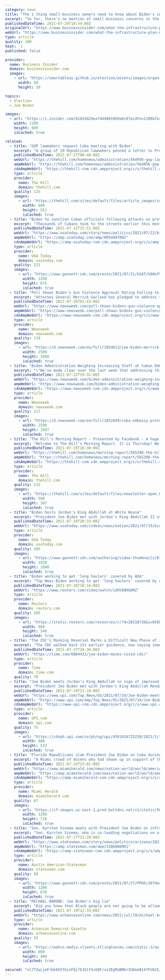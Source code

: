 ```yaml
---
category: news
title: "The 1 thing small-business owners need to know about Biden's infrastructure plan"
excerpt: "So far, there's no mention of small-business concerns in the $550 billion bipartisan deal, despite Biden's original plan."
publishedDateTime: 2021-07-29T18:54:00Z
originalUrl: "https://www.businessinsider.com/what-the-infrastructure-plan-means-for-business-owners-2021-7"
webUrl: "https://www.businessinsider.com/what-the-infrastructure-plan-means-for-business-owners-2021-7"
type: article
quality: 100
heat: -1
published: false

provider:
  name: Business Insider
  domain: businessinsider.com
  images:
    - url: "https://smartableai.github.io/election/assets/images/organizations/businessinsider.com-50x50.jpg"
      width: 50
      height: 50

topics:
  - Election
  - Joe Biden

images:
  - url: "https://i.insider.com/6102d424ea74d40019b9a8c0?width=1200&format=jpeg"
    width: 1200
    height: 600
    isCached: true

related:
  - title: "GOP lawmakers request Cuba meeting with Biden"
    excerpt: "A group of 19 Republican lawmakers penned a letter to President Biden on Monday requesting a meeting to discuss the ongoing situation in Cuba, which has escalated in recent weeks following protests ag"
    publishedDateTime: 2021-07-27T00:48:00Z
    webUrl: "https://thehill.com/homenews/administration/564956-gop-lawmakers-request-cuba-meeting-with-biden"
    ampWebUrl: "https://thehill.com/homenews/administration/564956-gop-lawmakers-request-cuba-meeting-with-biden?amp"
    cdnAmpWebUrl: "https://thehill-com.cdn.ampproject.org/c/s/thehill.com/homenews/administration/564956-gop-lawmakers-request-cuba-meeting-with-biden?amp"
    type: article
    provider:
      name: The Hill
      domain: thehill.com
    quality: 125
    images:
      - url: "https://thehill.com/sites/default/files/article_images/cuba-protest_miami_071121getty_cuba.jpg"
        width: 980
        height: 551
        isCached: true
  - title: "Biden to sanction Cuban officials following attacks on protesters, reports say"
    excerpt: "Thousands of Cubans took to the streets earlier this month to protest food and medicine shortages, power outages and spiraling prices."
    publishedDateTime: 2021-07-22T15:51:00Z
    webUrl: "https://www.usatoday.com/story/news/politics/2021/07/22/biden-sanction-cuban-officials-following-attacks-protesters/8054487002/?scrolla=5eb6d68b7fedc32c19ef33b4"
    ampWebUrl: "https://amp.usatoday.com/amp/8054487002"
    cdnAmpWebUrl: "https://amp-usatoday-com.cdn.ampproject.org/c/s/amp.usatoday.com/amp/8054487002"
    type: article
    provider:
      name: USA Today
      domain: usatoday.com
    quality: 121
    images:
      - url: "https://www.gannett-cdn.com/presto/2021/07/21/USAT/b90af9e8-2d69-4fee-aa08-4c54ed75b125-American_Rescue_Plan.jpg?auto=webp&crop=5181,2915,x0,y0&format=pjpg&width=1200"
        width: 1200
        height: 675
        isCached: true
  - title: "Poll Shows Biden's Gun Violence Approval Rating Falling to 37% Amid Rise in Shootings"
    excerpt: "Attorney General Merrick Garland has pledged to address the surge in gun violence in Chicago, New York, Washington, Los Angeles and San Francisco."
    publishedDateTime: 2021-07-26T01:43:00Z
    webUrl: "https://www.newsweek.com/poll-shows-bidens-gun-violence-approval-rating-falling-37-amid-rise-shootings-1612928"
    ampWebUrl: "https://www.newsweek.com/poll-shows-bidens-gun-violence-approval-rating-falling-37-amid-rise-shootings-1612928?amp=1"
    cdnAmpWebUrl: "https://www-newsweek-com.cdn.ampproject.org/c/s/www.newsweek.com/poll-shows-bidens-gun-violence-approval-rating-falling-37-amid-rise-shootings-1612928?amp=1"
    type: article
    provider:
      name: Newsweek
      domain: newsweek.com
    quality: 118
    images:
      - url: "https://d.newsweek.com/en/full/1854613/joe-biden-merrick-garland-gun-violence-rise.jpg"
        width: 2500
        height: 1668
        isCached: true
  - title: "Biden Administration Weighing Increasing Staff at Cuban Embassy Following Mass Protests"
    excerpt: "\"We've made clear over the last week that addressing this moment was a priority for the administration and for President Biden,\" Press Secretary Jen Psaki said."
    publishedDateTime: 2021-07-22T19:31:00Z
    webUrl: "https://www.newsweek.com/biden-administration-weighing-increasing-staff-cuban-embassy-following-mass-protests-1612330"
    ampWebUrl: "https://www.newsweek.com/biden-administration-weighing-increasing-staff-cuban-embassy-following-mass-protests-1612330?amp=1"
    cdnAmpWebUrl: "https://www-newsweek-com.cdn.ampproject.org/c/s/www.newsweek.com/biden-administration-weighing-increasing-staff-cuban-embassy-following-mass-protests-1612330?amp=1"
    type: article
    provider:
      name: Newsweek
      domain: newsweek.com
    quality: 117
    images:
      - url: "https://d.newsweek.com/en/full/1852849/cuba-embassy-protestors.jpg"
        width: 2500
        height: 1667
        isCached: true
  - title: "The Hill's Morning Report - Presented by Facebook - A huge win for Biden, centrist senators"
    excerpt: "Welcome to The Hill’s Morning Report. It is Thursday! We get you up to speed on the most important developments in politics and policy, plus trends to watch. Alexis Simendinger and Al Weaver are the co-creators."
    publishedDateTime: 2021-07-29T10:30:00Z
    webUrl: "https://thehill.com/homenews/morning-report/565398-the-hills-morning-report"
    ampWebUrl: "https://thehill.com/homenews/morning-report/565398-the-hills-morning-report?amp"
    cdnAmpWebUrl: "https://thehill-com.cdn.ampproject.org/c/s/thehill.com/homenews/morning-report/565398-the-hills-morning-report?amp"
    type: article
    provider:
      name: The Hill
      domain: thehill.com
    quality: 115
    images:
      - url: "https://thehill.com/sites/default/files/newsletter-open_072921getty.jpg"
        width: 580
        height: 387
        isCached: true
  - title: "Biden hosts Jordan's King Abdullah at White House"
    excerpt: "President Joe Biden met with Jordan's King Abdullah II at the White House Monday, both expressing their nation's support and partnership after a turbulent four-year relationship under former President Donald Trump."
    publishedDateTime: 2021-07-19T20:33:00Z
    webUrl: "https://www.usatoday.com/videos/news/nation/2021/07/19/biden-hosts-jordans-king-abdullah-white-house/8019511002/"
    type: article
    provider:
      name: USA Today
      domain: usatoday.com
    quality: 105
    images:
      - url: "https://www.gannett-cdn.com/authoring/video-thumbnails/01b428cd-2cad-483b-b62c-8e6397765b94_poster.jpg?quality=10"
        width: 1920
        height: 1080
        isCached: true
  - title: "Biden working to get 'long haulers' covered by ADA"
    excerpt: "Top News Biden working to get 'long haulers' covered by ADA. Posted . President Joe Biden said on Monday he is working to make sure that Americans with lingering effects of their"
    publishedDateTime: 2021-07-26T18:16:00Z
    webUrl: "https://www.reuters.com/video/watch/idOVENHG8NZ"
    type: article
    provider:
      name: Reuters
      domain: reuters.com
    quality: 105
    images:
      - url: "https://static.reuters.com/resources/r/?d=20210726&i=OVENHG8NZ&r=OVENHG8NZ&t=2"
        width: 960
        height: 540
        isCached: true
  - title: "The CDC’s Masking Reversal Marks a Difficult New Phase of Joe Biden's Pandemic Fight"
    excerpt: "The CDC walked back its earlier guidance, now saying some who are vaccinated should put their masks back on indoors."
    publishedDateTime: 2021-07-27T20:36:00Z
    webUrl: "https://time.com/6084432/joe-biden-masks-covid-cdc/"
    type: article
    provider:
      name: Time
      domain: time.com
    quality: 78
  - title: "Joe Biden meets Jordan's King Abdullah in sign of improved relations"
    excerpt: "President Joe Biden met with Jordan's King Abdullah Monday in a sign that relations between the two countries have improved since fraying under former President Donald Trump."
    publishedDateTime: 2021-07-19T21:10:00Z
    webUrl: "https://www.upi.com/Top_News/US/2021/07/19/Joe-Biden-meets-Jordan-King-Abdullah-sign-improved-relations/4381626725230/"
    ampWebUrl: "https://www.upi.com/amp/Top_News/US/2021/07/19/Joe-Biden-meets-Jordan-King-Abdullah-sign-improved-relations/4381626725230/"
    cdnAmpWebUrl: "https://www-upi-com.cdn.ampproject.org/c/s/www.upi.com/amp/Top_News/US/2021/07/19/Joe-Biden-meets-Jordan-King-Abdullah-sign-improved-relations/4381626725230/"
    type: article
    provider:
      name: UPI.com
      domain: upi.com
    quality: 75
    images:
      - url: "https://cdnph.upi.com/sv/ph/og/upi/4381626725230/2021/1/f9d499800ef0d789e9e0467998cc66a0/v1.5/Joe-Biden-meets-Jordans-King-Abdullah-in-sign-of-improved-relations.jpg"
        width: 800
        height: 532
        isCached: true
  - title: "Florida Republicans slam President Joe Biden on Cuba during GOP townhall in Versailles"
    excerpt: "A Miami crowd of dozens who had shown up in support of the anti-government protests in Cuba served as the backdrop of a GOP town hall broadcast live from Versailles Cafe on SW 8th Street — hosted by FOX News’ Sean Hannity."
    publishedDateTime: 2021-07-23T23:01:00Z
    webUrl: "https://www.miamiherald.com/news/nation-world/world/americas/cuba/article252928658.html"
    ampWebUrl: "https://amp.miamiherald.com/news/nation-world/world/americas/cuba/article252928658.html"
    cdnAmpWebUrl: "https://amp-miamiherald-com.cdn.ampproject.org/c/s/amp.miamiherald.com/news/nation-world/world/americas/cuba/article252928658.html"
    type: article
    provider:
      name: Miami Herald
      domain: miamiherald.com
    quality: 67
    images:
      - url: "https://cf-images.us-east-1.prod.boltdns.net/v1/static/5618154292001/609519e9-8ebe-4e89-898a-047ab6d8d66d/3b9e608e-4fee-4a64-a8a8-bb03c72f37ac/1280x720/match/image.jpg"
        width: 1280
        height: 720
        isCached: true
  - title: "Sen. Kyrsten Sinema meets with President Joe Biden on infrastructure plan, is optimistic deal will be reached"
    excerpt: "Sen. Kyrsten Sinema, who is co-leading negotiations on a bipartisan infrastructure plan, met with President Joe Biden Tuesday for a one-one-one meeting as lawmakers seek to overcome disagreements on the $1."
    publishedDateTime: 2021-07-27T21:20:00Z
    webUrl: "https://www.statesman.com/story/news/politics/arizona/2021/07/27/arizona-sen-kyrsten-sinema-optimistic-she-meets-president-biden-infrastructure-deal/5386080001/"
    ampWebUrl: "https://amp.statesman.com/amp/5386080001"
    cdnAmpWebUrl: "https://amp-statesman-com.cdn.ampproject.org/c/s/amp.statesman.com/amp/5386080001"
    type: article
    provider:
      name: Austin American-Statesman
      domain: statesman.com
    quality: 56
    images:
      - url: "https://www.gannett-cdn.com/presto/2021/07/27/PPHX/29fde48d-88fe-4842-95fc-a5113767d098-AP21196772466931.jpg?auto=webp&crop=1023,576,x0,y0&format=pjpg&width=1200"
        width: 1200
        height: 676
        isCached: true
  - title: "MICHAEL BARONE: Joe Biden's big lie"
    excerpt: "Did you know that Black people are not going to be allowed to vote in America anymore? At least in states controlled by Republicans. Sounds unlikely, but that's a conclusion you might have come to if you took seriously what President Joe Biden said in Philadelphia last week."
    publishedDateTime: 2021-07-19T12:33:00Z
    webUrl: "https://www.arkansasonline.com/news/2021/jul/19/michael-barone-joe-bidens-big-lie/"
    type: article
    provider:
      name: Arkansas Democrat-Gazette
      domain: arkansasonline.com
    quality: 55
    images:
      - url: "https://wehco.media.clients.ellingtoncms.com/static-3/ao_redesign/graphics/adgog.jpg"
        width: 800
        height: 400
        isCached: true

secured: "nl7fZwijeF+bk9X5fGinFQjfEJb1fXc6QF/uvZEgMuNMG+IUbGeB14YFUb15/TB1rx5hD3V4o8up6QcbDDxP5nAtpImAzEqAj5HX5kkV4JPgt0znoz7/wNVcOJgfx9Aiok/+/HmeyFdaHmrEIXSdJrEvafIfcGE9XxxyZin7mUG1VqV08Z7XJVUCLJ1wB8tA//OvbvA0ldLIbV/Gik3zzzRlgKTU23h8RtZY4wvnKI7pCD5w2WsVLgReuQ9Nlm3+osS1b8LhbUvG1GSwILuzjPTQkb9ouTf7ugmpWBp4GN20qzk/VA2rrBxUMkJ2D2QWv3JwXhrURsExHz6cJFnwe4Oz9Ba/WyDmuwb9NBONgx4=;3eB52VrUkv8s37QHDkRLUw=="
---
```


